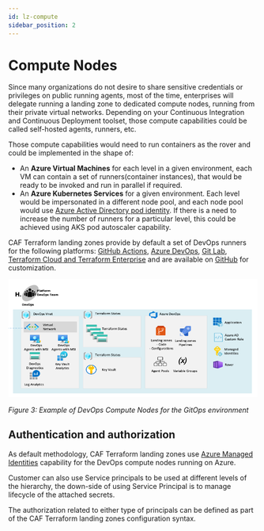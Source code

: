 ```yaml
---
id: lz-compute
sidebar_position: 2
---
```


# Compute Nodes

Since many organizations do not desire to share sensitive credentials or privileges on public running agents, most of the time, enterprises will delegate running a landing zone to dedicated compute nodes, running from their private virtual networks. Depending on your Continuous Integration and Continuous Deployment toolset, those compute capabilities could be called self-hosted agents, runners, etc.

Those compute capabilities would need to run containers as the rover and could be implemented in the shape of:

- An **Azure Virtual Machines** for each level in a given environment, each VM can contain a set of runners(container instances), that would be ready to be invoked and run in parallel if required.
- An **Azure Kubernetes Services** for a given environment. Each level would be impersonated in a different node pool, and each node pool would use [Azure Active Directory pod identity](https://docs.microsoft.com/azure/aks/use-azure-ad-pod-identity). If there is a need to increase the number of runners for a particular level, this could be achieved using AKS pod autoscaler capability.

CAF Terraform landing zones provide by default a set of DevOps runners for the following platforms: [GitHub Actions](https://github.com/features/actions), [Azure DevOps](https://docs.microsoft.com/azure/devops/pipelines/agents/agents), [Git Lab](https://docs.gitlab.com/runner/), [Terraform Cloud and Terraform Enterprise](https://www.terraform.io/docs/cloud/agents/index.html) and are available on [GitHub](https://github.com/aztfmod/rover/tree/master/agents) for customization.

![Example of DevOps Compute Nodes for the GitOps environment](../../static/img/landingzones/terraform-model-gitops.png)

*Figure 3: Example of DevOps Compute Nodes for the GitOps environment*

## Authentication and authorization

As default methodology, CAF Terraform landing zones use [Azure Managed Identities](https://docs.microsoft.com/azure/active-directory/managed-identities-azure-resources/overview) capability for the DevOps compute nodes running on Azure.

Customer can also use Service principals to be used at different levels of the hierarchy, the down-side of using Service Principal is to manage lifecycle of the attached secrets.

The authorization related to either type of principals can be defined as part of the CAF Terraform landing zones configuration syntax.

